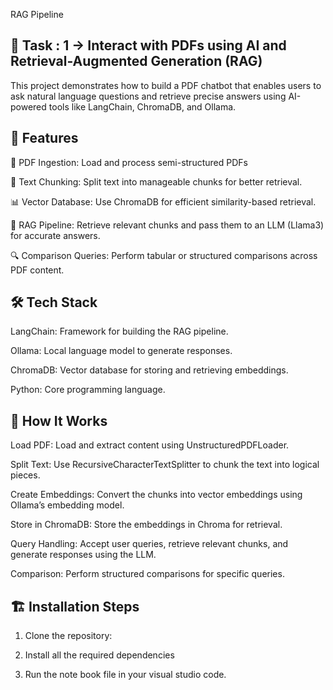  RAG Pipeline
## 🧠 Task : 1 -> Interact with PDFs using AI and Retrieval-Augmented Generation (RAG)
This project demonstrates how to build a PDF chatbot that enables users to ask natural language questions and retrieve precise answers using AI-powered tools like LangChain, ChromaDB, and Ollama.


## 🚀 Features
📄 PDF Ingestion: Load and process semi-structured PDFs

🧩 Text Chunking: Split text into manageable chunks for better retrieval.

📊 Vector Database: Use ChromaDB for efficient similarity-based retrieval.

🤖 RAG Pipeline: Retrieve relevant chunks and pass them to an LLM (Llama3) for accurate answers.

🔍 Comparison Queries: Perform tabular or structured comparisons across PDF content.

## 🛠️ Tech Stack
LangChain: Framework for building the RAG pipeline.

Ollama: Local language model to generate responses.

ChromaDB: Vector database for storing and retrieving embeddings.

Python: Core programming language.

## 🧩 How It Works
Load PDF: Load and extract content using UnstructuredPDFLoader.

Split Text: Use RecursiveCharacterTextSplitter to chunk the text into logical pieces.

Create Embeddings: Convert the chunks into vector embeddings using Ollama’s embedding model.

Store in ChromaDB: Store the embeddings in Chroma for retrieval.

Query Handling: Accept user queries, retrieve relevant chunks, and generate responses using the LLM.

Comparison: Perform structured comparisons for specific queries.

## 🏗️ Installation Steps

1. Clone the repository:

2. Install all the required dependencies

3. Run the note book file in your visual studio code.

